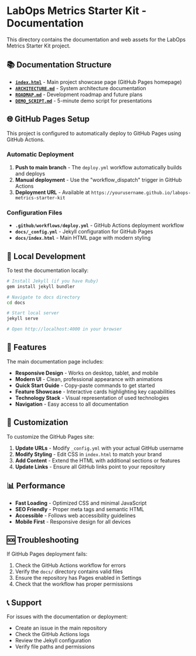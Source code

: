 # LabOps Metrics Starter Kit - Documentation

This directory contains the documentation and web assets for the LabOps Metrics Starter Kit project.

## 📚 Documentation Structure

- **[`index.html`](index.html)** - Main project showcase page (GitHub Pages homepage)
- **[`ARCHITECTURE.md`](ARCHITECTURE.md)** - System architecture documentation
- **[`ROADMAP.md`](ROADMAP.md)** - Development roadmap and future plans
- **[`DEMO_SCRIPT.md`](DEMO_SCRIPT.md)** - 5-minute demo script for presentations

## 🌐 GitHub Pages Setup

This project is configured to automatically deploy to GitHub Pages using GitHub Actions.

### Automatic Deployment

1. **Push to main branch** - The `deploy.yml` workflow automatically builds and deploys
2. **Manual deployment** - Use the "workflow_dispatch" trigger in GitHub Actions
3. **Deployment URL** - Available at `https://yourusername.github.io/labops-metrics-starter-kit`

### Configuration Files

- **`.github/workflows/deploy.yml`** - GitHub Actions deployment workflow
- **`docs/_config.yml`** - Jekyll configuration for GitHub Pages
- **`docs/index.html`** - Main HTML page with modern styling

## 🚀 Local Development

To test the documentation locally:

```bash
# Install Jekyll (if you have Ruby)
gem install jekyll bundler

# Navigate to docs directory
cd docs

# Start local server
jekyll serve

# Open http://localhost:4000 in your browser
```

## 📱 Features

The main documentation page includes:

- **Responsive Design** - Works on desktop, tablet, and mobile
- **Modern UI** - Clean, professional appearance with animations
- **Quick Start Guide** - Copy-paste commands to get started
- **Feature Showcase** - Interactive cards highlighting key capabilities
- **Technology Stack** - Visual representation of used technologies
- **Navigation** - Easy access to all documentation

## 🔧 Customization

To customize the GitHub Pages site:

1. **Update URLs** - Modify `_config.yml` with your actual GitHub username
2. **Modify Styling** - Edit CSS in `index.html` to match your brand
3. **Add Content** - Extend the HTML with additional sections or features
4. **Update Links** - Ensure all GitHub links point to your repository

## 📊 Performance

- **Fast Loading** - Optimized CSS and minimal JavaScript
- **SEO Friendly** - Proper meta tags and semantic HTML
- **Accessible** - Follows web accessibility guidelines
- **Mobile First** - Responsive design for all devices

## 🆘 Troubleshooting

If GitHub Pages deployment fails:

1. Check the GitHub Actions workflow for errors
2. Verify the `docs/` directory contains valid files
3. Ensure the repository has Pages enabled in Settings
4. Check that the workflow has proper permissions

## 📞 Support

For issues with the documentation or deployment:

- Create an issue in the main repository
- Check the GitHub Actions logs
- Review the Jekyll configuration
- Verify file paths and permissions
